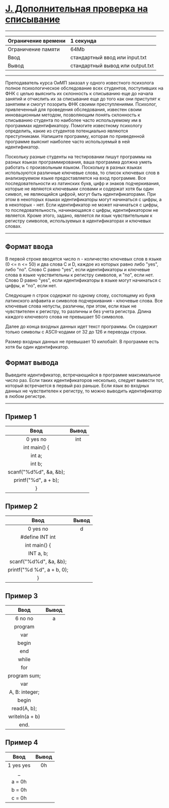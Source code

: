 # [J. Дополнительная проверка на списывание](https://contest.yandex.ru/contest/27665/problems/J/)

---
| Ограничение времени  | 1 секунда  |
| :--- |:---|
| Ограничение памяти     | 64Mb |
| Ввод      | стандартный ввод или input.txt |
| Вывод | стандартный вывод или output.txt |
---
Преподаватель курса ОиМП заказал у одного известного психолога полное психологическое обследование всех студентов, поступивших на ФНК с целью выяснить их склонность к списыванию еще до начала занятий и отчислить их за списывание еще до того как они приступят к занятиям и смогут позорить ФНК своими преступлениями. Психолог, привлеченный для проведения обследования, известен своим инновационным методом, позволяющим понять склонность к списыванию студента по наиболее часто используемому им в программах идентификатору. Помогите известному психологу определить, какие из студентов потенциально являются преступниками. Напишите программу, которая по приведенной программе выяснит наиболее часто используемый в ней идентификатор.

Поскольку разные студенты на тестировании пишут программы на разных языках программирования, ваша программа должна уметь работать с произвольным языком. Поскольку в разных языках используются различные ключевые слова, то список ключевых слов в анализируемом языке предоставляется на вход программе. Все последовательности из латинских букв, цифр и знаков подчеркивания, которые не являются ключевыми словами и содержат хотя бы один символ, не являющийся цифрой, могут быть идентификаторами. При этом в некоторых языках идентификаторы могут начинаться с цифры, а в некоторых - нет. Если идентификатор не может начинаться с цифры, то последовательность, начинающаяся с цифры, идентификатором не является. Кроме этого, задано, является ли язык чувствительным к регистру символов, используемых в идентификаторах и ключевых словах.

---
## Формат ввода
В первой строке вводятся число n - количество ключевых слов в языке (0 <= n <= 50) и два слова C и D, каждое из которых равно либо "yes", либо "no". Слово C равно "yes", если идентификаторы и ключевые слова в языке чувствительны к регистру символов, и "no", если нет. Слово D равно "yes", если идентификаторы в языке могут начинаться с цифры, и "no", если нет.

Следующие n строк содержат по одному слову, состоящему из букв латинского алфавита и символов подчеркивания - ключевые слова. Все ключевые слова непусты, различны, при этом, если язык не чувствителен к регистру, то различны и без учета регистра. Длина каждого ключевого слова не превышает 50 символов.

Далее до конца входных данных идет текст программы. Он содержит только символы с ASCII-кодами от 32 до 126 и переводы строки.

Размер входных данных не превышает 10 килобайт. В программе есть хотя бы один идентификатор.

## Формат вывода
Выведите идентификатор, встречающийся в программе максимальное число раз. Если таких идентификаторов несколько, следует вывести тот, который встречается в первый раз раньше. Если язык во входных данных не чувствителен к регистру, то можно выводить идентификатор в любом регистре.

---
## Пример 1

| Ввод  | Вывод  |
| :---: | :---: |
| 0 yes no | int |
| int main() { |  |
|   int a; |  |
| int b; |  |
|   scanf("%d%d", &a, &b); |  |
|   printf("%d", a + b); |  |
| } |  |

## Пример 2

| Ввод  | Вывод  |
| :---: | :---: |
| 0 yes no | d |
| #define INT int |  |
| int main() { |  |
|   INT a, b; |  |
|   scanf("%d%d", &a, &b); |  |
|   printf("%d %d", a + b, 0); |  |
| } |  |

## Пример 3

| Ввод  | Вывод  |
| :---: | :---: |
| 6 no no | a |
| program |  |
| var |  |
| begin |  |
| end |  |
| while |  |
| for |  |
| program sum; |  |
| var |  |
|   A, B: integer; |  |
| begin |  |
|   read(A, b); |  |
|   writeln(a + b) |  |
| end. |  |

## Пример 4

| Ввод  | Вывод  |
| :---: | :---: |
| 1 yes yes | 0h |
| _ |  |
| a = 0h |  |
| b = 0h |  |
| c = 0h |  |
